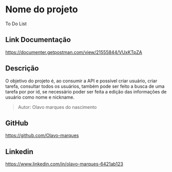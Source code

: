 # Nome do projeto

To Do List

## Link Documentação

<https://documenter.getpostman.com/view/21555844/VUxKTpZA>

## Descrição

O objetivo do projeto é, ao consumir a API e possível criar usuário, criar tarefa, consultar todos os usuários, também pode ser feito a busca de uma tarefa por por id, se necessário poder ser feita a edição das informações de usuário como nome e nickname.

>Autor: Olavo marques do nascimento

## GitHub

<https://github.com/Olavo-marques>

## Linkedin

<https://www.linkedin.com/in/olavo-marques-6421ab123>